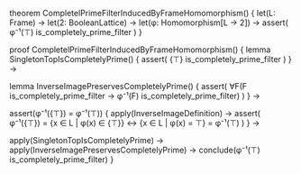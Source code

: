 theorem CompletelPrimeFilterInducedByFrameHomomorphism() {
  let(L: Frame) →
  let(2: BooleanLattice) →
  let(φ: Homomorphism[L → 2]) →
  assert(
    φ⁻¹(⊤) is_completely_prime_filter
  )
}

proof CompletelPrimeFilterInducedByFrameHomomorphism() {
  lemma SingletonTopIsCompletelyPrime() {
    assert(
      {⊤} is_completely_prime_filter
    )
  } →
  
  lemma InverseImagePreservesCompletelyPrime() {
    assert(
      ∀F(F is_completely_prime_filter → φ⁻¹(F) is_completely_prime_filter)
    )
  } →
  
  assert(φ⁻¹({⊤}) = φ⁻¹(⊤)) {
    apply(InverseImageDefinition) →
    assert(
      φ⁻¹({⊤}) = {x ∈ L | φ(x) ∈ {⊤}} ↔ {x ∈ L | φ(x) = ⊤} = φ⁻¹(⊤)
    )
  } →
  
  apply(SingletonTopIsCompletelyPrime) →
  apply(InverseImagePreservesCompletelyPrime) →
  conclude(φ⁻¹(⊤) is_completely_prime_filter)
}
